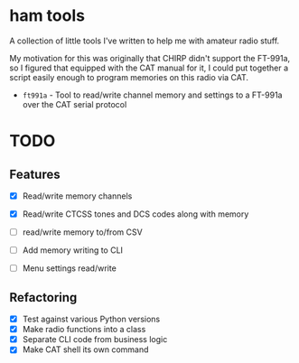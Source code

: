 # ham tools

A collection of little tools I've written to help me with amateur radio stuff.

My motivation for this was originally that CHIRP didn't support the FT-991a, so
I figured that equipped with the CAT manual for it, I could put together a
script easily enough to program memories on this radio via CAT.

* `ft991a` - Tool to read/write channel memory and settings to a FT-991a over the CAT serial protocol


# TODO

## Features
- [x] Read/write memory channels
- [x] Read/write CTCSS tones and DCS codes along with memory
- [ ] read/write memory to/from CSV
- [ ] Add memory writing to CLI
- [ ] Menu settings read/write


## Refactoring

- [x] Test against various Python versions
- [x] Make radio functions into a class
- [x] Separate CLI code from business logic
- [x] Make CAT shell its own command
